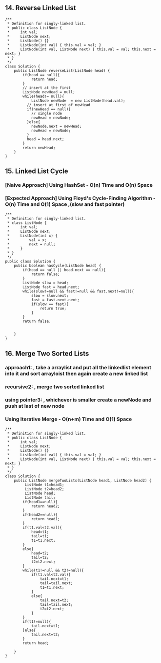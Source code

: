 ## 14. Reverse Linked List 
```
/**
 * Definition for singly-linked list.
 * public class ListNode {
 *     int val;
 *     ListNode next;
 *     ListNode() {}
 *     ListNode(int val) { this.val = val; }
 *     ListNode(int val, ListNode next) { this.val = val; this.next = next; }
 * }
 */
class Solution {
    public ListNode reverseList(ListNode head) {
        if(head == null){
            return head;
        }
        // insert at the first
        ListNode newHead = null;
        while(head!= null){
            ListNode newNode  = new ListNode(head.val);
          // insert at first of newHead
          if(newHead == null){
            // single node 
            newHead = newNode;
          }else{
            newNode.next = newHead;
            newHead = newNode;
          }
          head = head.next;
        }
        return newHead;
    }
}
```
## 15. Linked List Cycle
### [Naive Approach] Using HashSet - O(n) Time and O(n) Space
### [Expected Approach] Using Floyd's Cycle-Finding Algorithm - O(n) Time and O(1) Space ,(slow and fast pointer)
```
/**
 * Definition for singly-linked list.
 * class ListNode {
 *     int val;
 *     ListNode next;
 *     ListNode(int x) {
 *         val = x;
 *         next = null;
 *     }
 * }
 */
public class Solution {
    public boolean hasCycle(ListNode head) {
        if(head == null || head.next == null){
            return false;
        }
        ListNode slow = head;
        ListNode fast = head.next;
        while(slow!=null && fast!=null && fast.next!=null){
            slow = slow.next;
            fast = fast.next.next;
            if(slow == fast){
                return true;
            }
        }
        return false;

        
    }
}
```

## 16. Merge Two Sorted Lists
### approach1: , take a arraylist and put all the linkedlist element into it and sort arrayloist then again create a new linked list 
### recursive2: , merge two sorted linked list 
### using pointer3: , whichever is smaller create a newNode and push at last of new node
### Using Iterative Merge - O(n+m) Time and O(1) Space
```
/**
 * Definition for singly-linked list.
 * public class ListNode {
 *     int val;
 *     ListNode next;
 *     ListNode() {}
 *     ListNode(int val) { this.val = val; }
 *     ListNode(int val, ListNode next) { this.val = val; this.next = next; }
 * }
 */
class Solution {
    public ListNode mergeTwoLists(ListNode head1, ListNode head2) {
         ListNode t1=head1;
         ListNode t2=head2;
         ListNode head;
         ListNode tail;
        if(head1==null){
            return head2;
        }
        if(head2==null){
            return head1;
        }
        if(t1.val<t2.val){
            head=t1;
            tail=t1;
            t1=t1.next;
        }
        else{
            head=t2;
            tail=t2;
            t2=t2.next;
        }
        while(t1!=null && t2!=null){
            if(t1.val<t2.val){
                tail.next=t1;
                tail=tail.next;
                t1=t1.next;
            }
            else{
                tail.next=t2;
                tail=tail.next;
                t2=t2.next;
            }
        }
        if(t1!=null){
            tail.next=t1;
        }else{
            tail.next=t2;
        }
        return head;
        
    }
}
```



